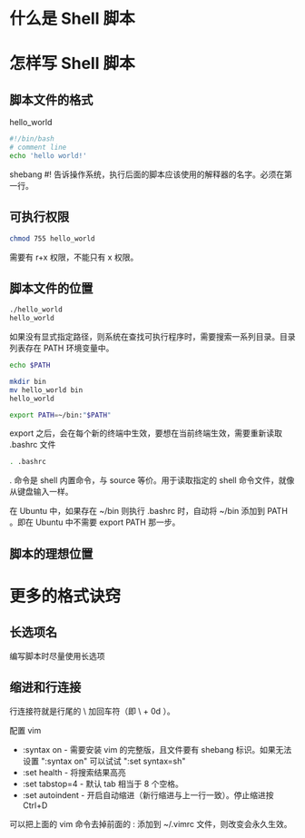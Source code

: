 # 什么是 Shell 脚本
# 怎样写 Shell 脚本

## 脚本文件的格式

hello_world
```bash
#!/bin/bash
# comment line
echo 'hello world!'
```

shebang #! 告诉操作系统，执行后面的脚本应该使用的解释器的名字。必须在第一行。

## 可执行权限

```bash
chmod 755 hello_world
```

需要有 r+x 权限，不能只有 x 权限。

## 脚本文件的位置

```bash
./hello_world
hello_world
```

如果没有显式指定路径，则系统在查找可执行程序时，需要搜索一系列目录。目录列表存在 PATH 环境变量中。

```bash
echo $PATH
```

```bash
mkdir bin
mv hello_world bin
hello_world
```

```bash
export PATH=~/bin:"$PATH"
```

export 之后，会在每个新的终端中生效，要想在当前终端生效，需要重新读取 .bashrc 文件
```bash
. .bashrc
```

. 命令是 shell 内置命令，与 source 等价。用于读取指定的 shell 命令文件，就像从键盘输入一样。


在 Ubuntu 中，如果存在 ~/bin 则执行 .bashrc 时，自动将 ~/bin 添加到 PATH 。即在 Ubuntu 中不需要 export PATH 那一步。


## 脚本的理想位置

# 更多的格式诀窍

## 长选项名

编写脚本时尽量使用长选项

## 缩进和行连接

行连接符就是行尾的 \\ 加回车符（即 \\ + 0d ）。

配置 vim
- :syntax on - 需要安装 vim 的完整版，且文件要有 shebang 标识。如果无法设置 ":syntax on" 可以试试 ":set syntax=sh"
- :set health - 将搜索结果高亮
- :set tabstop=4 - 默认 tab 相当于 8 个空格。
- :set autoindent - 开启自动缩进（新行缩进与上一行一致）。停止缩进按 Ctrl+D

可以把上面的 vim 命令去掉前面的 : 添加到 ~/.vimrc 文件，则改变会永久生效。

